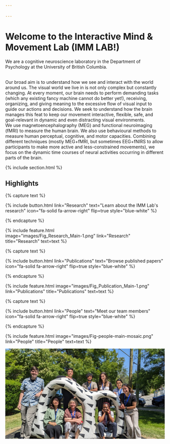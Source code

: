 ```yaml
---

--- 
```


# Welcome to the Interactive Mind & Movement Lab (IMM LAB!)



We are a cognitive neuroscience laboratory in the Department of Psychology at the University of British Columbia.

<br>
Our broad aim is to understand how we see and interact with the world around us. The visual world we live in is not only complex but constantly changing. At every moment, our brain needs to perform demanding tasks (which any existing fancy machine cannot do better yet!), receiving, organizing, and giving meaning to the excessive flow of visual input to guide our actions and decisions. We seek to understand how the brain manages this feat to keep our movement interactive, flexible, safe, and goal-relevant in dynamic and even distracting visual environments.

<br>
We use magnetoencephalography (MEG) and functional neuroimaging (fMRI) to measure the human brain. We also use behavioural methods to measure human perceptual, cognitive, and motor capacities. Combining different techniques (mostly MEG+fMRI, but sometimes EEG+fNIRS to allow participants to make more active and less-constrained movements), we focus on the dynamic time courses of neural activities occurring in different parts of the brain.


<!-- Section break -->
{% include section.html %}

## **Highlights**

<!-- Research -->
{% capture text %}

{%
  include button.html
  link="Research"
  text="Learn about the IMM Lab's research"
  icon="fa-solid fa-arrow-right"
  flip=true
  style="blue-white"
%}

{% endcapture %}

{%
  include feature.html  
  image="images/Fig_Research_Main-1.png"
  link="Research"
  title="Research"
  text=text
%}


<!-- Publications -->
{% capture text %}

{%
  include button.html
  link="Publications"
  text="Browse published papers"
  icon="fa-solid fa-arrow-right"
  flip=true
  style="blue-white"
%}
  
{% endcapture %}

{%
  include feature.html
  image="images/Fig_Publication_Main-1.png"
  link="Publications"
  title="Publications"
  text=text
%}

<!-- Team / People -->
{% capture text %}

{%
  include button.html
  link="People"
  text="Meet our team members"
  icon="fa-solid fa-arrow-right"
  flip=true
  style="blue-white"
%}

{% endcapture %}

{%
  include feature.html
  image="images/Fig-people-main-mosaic.png"
  link="People"
  title="People"
  text=text
%}

<!-- Lab photo image -->
![lab-photo](/images/lab-group-photo-img1.jpg)


<!--     nokogiri (1.13.10)
      mini_portile2 (~> 2.8.0)
      racc (~> 1.4)
    nokogiri (1.13.10-arm64-darwin)
      racc (~> 1.4)
-->

